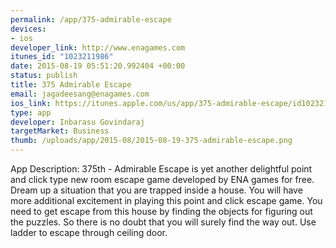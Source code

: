 ```yaml
--- 
permalink: /app/375-admirable-escape
devices: 
- ios
developer_link: http://www.enagames.com
itunes_id: "1023211986"
date: 2015-08-19 05:51:20.992404 +00:00
status: publish
title: 375 Admirable Escape
email: jagadeesang@enagames.com
ios_link: https://itunes.apple.com/us/app/375-admirable-escape/id1023211986?mt=8
type: app
developer: Inbarasu Govindaraj
targetMarket: Business
thumb: /uploads/app/2015-08/2015-08-19-375-admirable-escape.png
---
```


App Description:
        375th - Admirable Escape is yet another delightful point and click type new room escape game developed by ENA games for free. Dream up a situation that you are trapped inside a house. You will have more additional excitement in playing this point and click escape game. You need to get escape from this house by finding the objects for figuring out the puzzles. So there is no doubt that you will surely find the way out. Use ladder to escape through ceiling door. 
